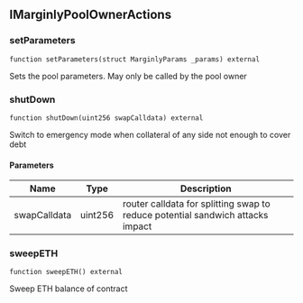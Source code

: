 ## IMarginlyPoolOwnerActions

### setParameters

```solidity
function setParameters(struct MarginlyParams _params) external
```

Sets the pool parameters. May only be called by the pool owner

### shutDown

```solidity
function shutDown(uint256 swapCalldata) external
```

Switch to emergency mode when collateral of any side not enough to cover debt

#### Parameters

| Name | Type | Description |
| ---- | ---- | ----------- |
| swapCalldata | uint256 | router calldata for splitting swap to reduce potential sandwich attacks impact |

### sweepETH

```solidity
function sweepETH() external
```

Sweep ETH balance of contract


